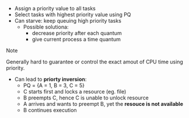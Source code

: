 - Assign a priority value to all tasks
- Select tasks with highest priority value using PQ
- Can starve: keep queuing high priority tasks
	- Possible solutiona: 
		- decrease priority after each quantum
		- give current process a time quantum

>[!note]
> Generally hard to guarantee or control the exact amout of CPU time using priority.

- Can lead to **priorty inversion**:
	- PQ = {A = 1, B = 3, C = 5}
	- C starts first and locks a resource (eg. file)
	- B preempts C, hence C is unable to unlock resource
	- A arrives and wants to preempt B, yet the **resouce is not available**
	- B continues execution